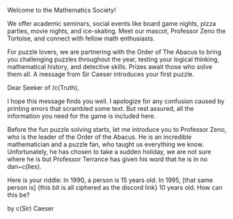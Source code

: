 Welcome to the Mathematics Society! 

We offer academic seminars, social events like board game nights, pizza parties, movie nights, and ice-skating. Meet our mascot, Professor Zeno the Tortoise, and connect with fellow math enthusiasts.

For puzzle lovers, we are partnering with the Order of The Abacus to bring you challenging puzzles throughout the year, testing your logical thinking, mathematical history, and detective skills. Prizes await those who solve them all. A message from Sir Caeser introduces your first puzzle.

Dear Seeker of /c(Truth),

I hope this message finds you well. I apologize for any confusion caused by printing errors that scrambled some text. But rest assured, all the information you need for the game is included here.

Before the fun puzzle solving starts, let me introduce you to Professor Zeno, who is the leader of the Order of the Abacus. He is an incredible mathematician and a puzzle fan, who taught us everything we know. Unfortunately, he has chosen to take a sudden holiday, we are not sure where he is but Professor Terrance has given his word that he is in no dan~c(lies).

Here is your riddle:
In 1990, a person is 15 years old. In 1995, [that same person is] {this bit is all ciphered as the discord link}  10 years old. How can this be?

by c(Sir) Caeser
